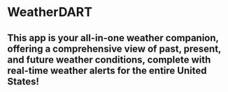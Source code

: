 # WeatherDART

## This app is your all-in-one weather companion, offering a comprehensive view of past, present, and future weather conditions, complete with real-time weather alerts for the entire United States!
